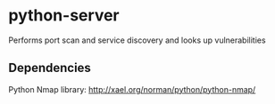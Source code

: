 # python-server
Performs port scan and service discovery and looks up vulnerabilities

## Dependencies
Python Nmap library: http://xael.org/norman/python/python-nmap/
